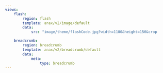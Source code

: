 ```yaml
---
views:
    flash:
        region: flash
        template: anax/v2/image/default
        data:
            src: "image/theme/flashCode.jpg?width=1100&height=150&crop-to-fit&area=0,0,30,0"

    breadcrumb:
        region: breadcrumb
        template: anax/v2/breadcrumb/default
        data:
            meta:
                type: breadcrumb
---
```

